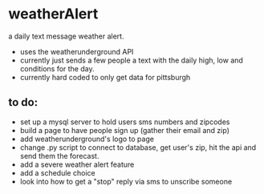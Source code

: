 weatherAlert
============

a daily text message weather alert.

- uses the weatherunderground API
- currently just sends a few people a text with the daily high, low and conditions for the day.
- currently hard coded to only get data for pittsburgh

to do:
------

- set up a mysql server to hold users sms numbers and zipcodes
- build a page to have people sign up (gather their email and zip)
- add weatherunderground's logo to page
- change .py script to connect to database, get user's zip, hit the api and send them the forecast.
- add a severe weather alert feature
- add a schedule choice
- look into how to get a "stop" reply via sms to unscribe someone
